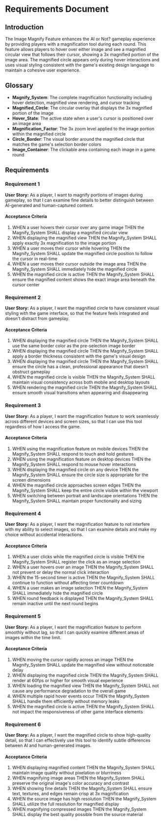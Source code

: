 # Requirements Document

## Introduction

The Image Magnify Feature enhances the AI or Not? gameplay experience by providing players with a magnification tool during each round. This feature allows players to hover over either image and see a magnified circular view that follows their cursor, showing a 3x magnified portion of the image area. The magnified circle appears only during hover interactions and uses visual styling consistent with the game's existing design language to maintain a cohesive user experience.

## Glossary

- **Magnify_System**: The complete magnification functionality including hover detection, magnified view rendering, and cursor tracking
- **Magnified_Circle**: The circular overlay that displays the 3x magnified portion of the image
- **Hover_State**: The active state when a user's cursor is positioned over an image area
- **Magnification_Factor**: The 3x zoom level applied to the image portion within the magnified circle
- **Circle_Border**: The visual border around the magnified circle that matches the game's selection border colors
- **Image_Container**: The clickable area containing each image in a game round

## Requirements

### Requirement 1

**User Story:** As a player, I want to magnify portions of images during gameplay, so that I can examine fine details to better distinguish between AI-generated and human-captured content.

#### Acceptance Criteria

1. WHEN a user hovers their cursor over any game image THEN the Magnify_System SHALL display a magnified circular view
2. WHEN displaying the magnified view THEN the Magnify_System SHALL apply exactly 3x magnification to the image portion
3. WHEN a user moves their cursor while hovering THEN the Magnify_System SHALL update the magnified circle position to follow the cursor in real-time
4. WHEN a user moves their cursor outside the image area THEN the Magnify_System SHALL immediately hide the magnified circle
5. WHEN the magnified circle is active THEN the Magnify_System SHALL ensure the magnified content shows the exact image area beneath the cursor center

### Requirement 2

**User Story:** As a player, I want the magnified circle to have consistent visual styling with the game interface, so that the feature feels integrated and doesn't distract from gameplay.

#### Acceptance Criteria

1. WHEN displaying the magnified circle THEN the Magnify_System SHALL use the same border color as the pre-selection image border
2. WHEN displaying the magnified circle THEN the Magnify_System SHALL apply a border thickness consistent with the game's visual design
3. WHEN displaying the magnified circle THEN the Magnify_System SHALL ensure the circle has a clean, professional appearance that doesn't obstruct gameplay
4. WHEN the magnified circle is visible THEN the Magnify_System SHALL maintain visual consistency across both mobile and desktop layouts
5. WHEN rendering the magnified circle THEN the Magnify_System SHALL ensure smooth visual transitions when appearing and disappearing

### Requirement 3

**User Story:** As a player, I want the magnification feature to work seamlessly across different devices and screen sizes, so that I can use this tool regardless of how I access the game.

#### Acceptance Criteria

1. WHEN using the magnification feature on mobile devices THEN the Magnify_System SHALL respond to touch and hold gestures
2. WHEN using the magnification feature on desktop devices THEN the Magnify_System SHALL respond to mouse hover interactions
3. WHEN displaying the magnified circle on any device THEN the Magnify_System SHALL ensure the circle size is appropriate for the screen dimensions
4. WHEN the magnified circle approaches screen edges THEN the Magnify_System SHALL keep the entire circle visible within the viewport
5. WHEN switching between portrait and landscape orientations THEN the Magnify_System SHALL maintain proper functionality and sizing

### Requirement 4

**User Story:** As a player, I want the magnification feature to not interfere with my ability to select images, so that I can examine details and make my choice without accidental interactions.

#### Acceptance Criteria

1. WHEN a user clicks while the magnified circle is visible THEN the Magnify_System SHALL register the click as an image selection
2. WHEN a user hovers over an image THEN the Magnify_System SHALL not prevent or delay the normal click interaction
3. WHEN the 15-second timer is active THEN the Magnify_System SHALL continue to function without affecting timer countdown
4. WHEN a user makes an image selection THEN the Magnify_System SHALL immediately hide the magnified circle
5. WHEN round feedback is displayed THEN the Magnify_System SHALL remain inactive until the next round begins

### Requirement 5

**User Story:** As a player, I want the magnification feature to perform smoothly without lag, so that I can quickly examine different areas of images within the time limit.

#### Acceptance Criteria

1. WHEN moving the cursor rapidly across an image THEN the Magnify_System SHALL update the magnified view without noticeable delay
2. WHEN displaying the magnified circle THEN the Magnify_System SHALL render at 60fps or higher for smooth visual experience
3. WHEN loading the magnified view THEN the Magnify_System SHALL not cause any performance degradation to the overall game
4. WHEN multiple rapid hover events occur THEN the Magnify_System SHALL handle them efficiently without memory leaks
5. WHEN the magnified circle is active THEN the Magnify_System SHALL not impact the responsiveness of other game interface elements

### Requirement 6

**User Story:** As a player, I want the magnified circle to show high-quality detail, so that I can effectively use this tool to identify subtle differences between AI and human-generated images.

#### Acceptance Criteria

1. WHEN displaying magnified content THEN the Magnify_System SHALL maintain image quality without pixelation or blurriness
2. WHEN magnifying image areas THEN the Magnify_System SHALL preserve the original image's color accuracy and contrast
3. WHEN showing fine details THEN the Magnify_System SHALL ensure text, textures, and edges remain crisp at 3x magnification
4. WHEN the source image has high resolution THEN the Magnify_System SHALL utilize the full resolution for magnified display
5. WHEN magnifying compressed images THEN the Magnify_System SHALL display the best quality possible from the source material
